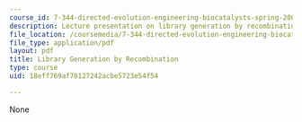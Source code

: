 ```yaml
---
course_id: 7-344-directed-evolution-engineering-biocatalysts-spring-2008
description: Lecture presentation on library generation by recombination and DNA shuffling.
file_location: /coursemedia/7-344-directed-evolution-engineering-biocatalysts-spring-2008/18eff769af70127242acbe5723e54f54_ses3_slides.pdf
file_type: application/pdf
layout: pdf
title: Library Generation by Recombination
type: course
uid: 18eff769af70127242acbe5723e54f54

---
```

None